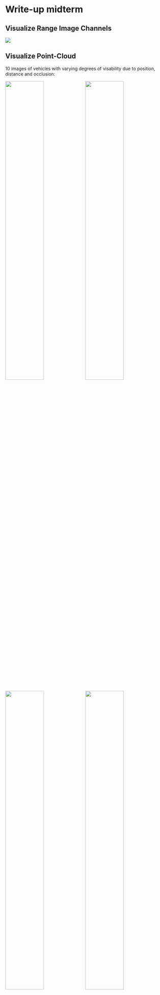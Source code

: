 # Write-up midterm

## Visualize Range Image Channels

<img src="img/RangeImageChannels.PNG"/>

## Visualize Point-Cloud

10 images of vehicles with varying degrees of visability due to position, distance and occlusion:

<img src="img/WheelsRoofTrapezoid.PNG" width="49%"/>
<img src="img/Headlights.PNG" width="49%"/>
<img src="img/FarAwayPartiallyOccluded.PNG" width="49%"/>
<img src="img/FrontMirrorsWheels.PNG" width="49%"/>
<img src="img/RearWindowWheelsTrapezoid.PNG" width="49%"/>
<img src="img/TruckFarAway.PNG" width="49%"/>
<img src="img/Truck.PNG" width="49%"/>
<img src="img/MirrorsRearWindow.PNG" width="49%"/>
<img src="img/WheelsSideWindows.PNG" width="49%"/>
<img src="img/PartiallyOccluded.PNG" width="49%"/>

Vehicle features: 

| Feature | Description | Assessment |
|---------|-------------|------------|
| Side Mirrors | Appear both on trucks and cars as vertical or horizontal rectangles respectively | Visible until midrange, not reliable anymore if vehicle is too far away |
| Trapezoid shape of back of car | Car backs are typically wider at the bottom and narrower at the top | Visible even in far away cars |
| Back window | The back window appears as a rectangular hole in the point cloud | Visible even in far away cars, though sometimes not in very close ones as laser beams still get reflected on the short distance |
| Windscreen | Similar to back window, but with somewhat different shapes for trucks and cars | Visible even in far away vehicles, though sometimes not in very close ones as laser beams still get reflected on the short distance |
| Wheels | Appear from front and back as oval shapes where the top is occluded by the bumper, as a circle when seen from the side | Visible even in further away cars, appears different based on relative position |
| Car side profile | Cars have a distinct profile when seen from the side with a steeper back and a flatter front | Only seen when in 90 degree angle to other car |

## Visualize Bird's Eye View from Lidar PCL

<img src="img/BEV_from_Lidar.png"/>

## Visualize Height Layer of the BEV map

<img src="img/HeightMap.png"/>

## Visualize Object Detection in BEV map with ResNet algorithm

<img src="img/ObjectDetectionResnet.png"/>

## Visualize Performance Evaluation for Object Detection

<img src="img/PrecisionRecall.png"/>


